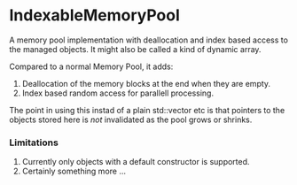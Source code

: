 IndexableMemoryPool
===================

A memory pool implementation with deallocation and index based access to the managed objects.
It might also be called a kind of dynamic array. 

Compared to a normal Memory Pool, it adds:

1. Deallocation of the memory blocks at the end when they are empty. 
2. Index based random access for parallell processing.

The point in using this instad of a plain std::vector etc is that pointers to the objects stored here is *not* invalidated as the pool grows or shrinks.

### Limitations

1. Currently only objects with a default constructor is supported.
2. Certainly something more ...

